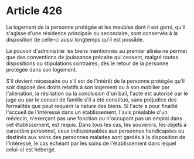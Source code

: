 # Article 426

<p>Le logement de la personne protégée et les meubles dont il est garni, qu'il s'agisse d'une résidence principale ou secondaire, sont conservés à la disposition de celle-ci aussi longtemps qu'il est possible. </p><p>Le pouvoir d'administrer les biens mentionnés au premier alinéa ne permet que des conventions de jouissance précaire qui cessent, malgré toutes dispositions ou stipulations contraires, dès le retour de la personne protégée dans son logement. </p><p>S'il devient nécessaire ou s'il est de l'intérêt de la personne protégée qu'il soit disposé des droits relatifs à son logement ou à son mobilier par l'aliénation, la résiliation ou la conclusion d'un bail, l'acte est autorisé par le juge ou par le conseil de famille s'il a été constitué, sans préjudice des formalités que peut requérir la nature des biens. Si l'acte a pour finalité l'accueil de l'intéressé dans un établissement, l'avis préalable d'un médecin, n'exerçant pas une fonction ou n'occupant pas un emploi dans cet établissement, est requis.  Dans tous les cas, les souvenirs, les objets à caractère personnel, ceux indispensables aux personnes handicapées ou destinés aux soins des personnes malades sont gardés à la disposition de l'intéressé, le cas échéant par les soins de l'établissement dans lequel celui-ci est hébergé.</p>